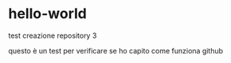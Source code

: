 # hello-world
test creazione repository 3

questo è un test per verificare se ho capito come funziona github 
